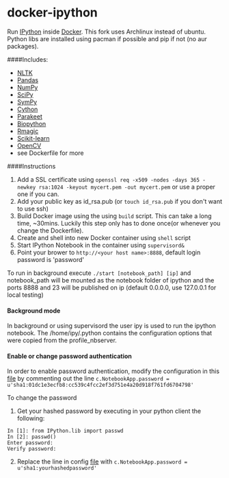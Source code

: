 docker-ipython
==============

Run [IPython](http://ipython.org) inside [Docker](http://www.docker.io).
This fork uses Archlinux instead of ubuntu. 
Python libs are installed using pacman if possible and pip if not (no aur packages). 

####Includes:
* [NLTK](http://nltk.org)
* [Pandas](http://pandas.pydata.org)
* [NumPy](http://www.numpy.org)
* [SciPy](http://scipy.org) 
* [SymPy](http://sympy.org)
* [Cython](http://cython.org)
* [Parakeet](http://www.parakeetpython.com/)
* [Biopython](http://biopython.org)
* [Rmagic](http://ipython.org/ipython-doc/dev/config/extensions/rmagic.html)
* [Scikit-learn](http://scikit-learn.org/stable/)
* [OpenCV](http://opencv.org)
* see Dockerfile for more

####Instructions
1. Add a SSL certificate using ```openssl req -x509 -nodes -days 365 -newkey rsa:1024 -keyout mycert.pem -out mycert.pem``` or use a proper one if you can.
2. Add your public key as id_rsa.pub (or ```touch id_rsa.pub``` if you don't want to use ssh)
2. Build Docker image using the using ```build``` script.  This can take a long time, ~30mins.  Luckily this step only has to done once(or whenever you change the Dockerfile).
3. Create and shell into new Docker container using ```shell``` script
4. Start IPython Notebook in the container using ```supervisord&```
5. Point your brower to ```http://<your host name>:8888```, default login password is 'password'

To run in background execute ```./start [notebook_path] [ip]``` and notebook_path will be mounted as the notebook folder of ipython and the ports 8888 and 23 will be published on ip (default 0.0.0.0, use 127.0.0.1 for local testing)

#### Background mode
In background or using supervisord the user ipy is used to run the ipython notebook. The /home/ipy/.python contains the configuration options that were copied from the profile_nbserver.

#### Enable or change password authentication
In order to enable password authentication, modify the configuration in this [file](http://github.com/lluiscanet/docker-ipython/blob/master/profile_nbserver/ipython_notebook_config.py)
by commenting out the line
```c.NotebookApp.password = u'sha1:01dc1e3ecfb8:cc539c4fcc2ef3d751e4a20d918f761fd6704798'```

To change the password

1. Get your hashed password by executing in your python client the following: 

```
In [1]: from IPython.lib import passwd
In [2]: passwd()
Enter password:
Verify password:
```

2. Replace the line in config [file](http://github.com/lluiscanet/docker-ipython/blob/master/profile_nbserver/ipython_notebook_config.py) with 
```c.NotebookApp.password = u'sha1:yourhashedpassword'``` 


